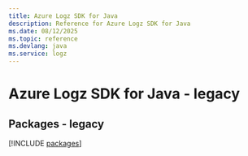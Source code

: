 ```yaml
---
title: Azure Logz SDK for Java
description: Reference for Azure Logz SDK for Java
ms.date: 08/12/2025
ms.topic: reference
ms.devlang: java
ms.service: logz
---
```

# Azure Logz SDK for Java - legacy
## Packages - legacy
[!INCLUDE [packages](logz-index.md)]